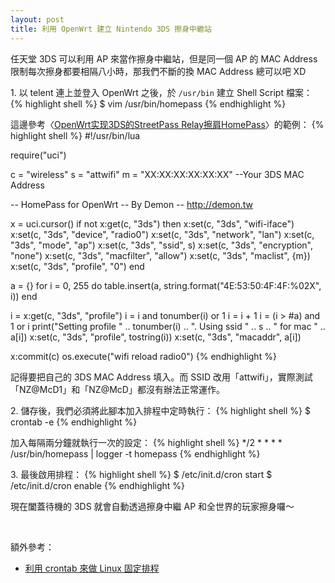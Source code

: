 ```yaml
---
layout: post
title: 利用 OpenWrt 建立 Nintendo 3DS 擦身中繼站
---
```


任天堂 3DS 可以利用 AP 來當作擦身中繼站，但是同一個 AP 的 MAC Address 限制每次擦身都要相隔八小時，那我們不斷的換 MAC Address 總可以吧 XD

1\. 以 telent 連上並登入 OpenWrt 之後，於 `/usr/bin` 建立 Shell Script 檔案：
{% highlight shell %}
$ vim /usr/bin/homepass
{% endhighlight %}

這邊參考〈[OpenWrt实现3DS的StreetPass Relay擦肩HomePass](http://demon.tw/hardware/openwrt-3ds-streetpass-relay.html)〉的範例：
{% highlight shell %}
#!/usr/bin/lua

require("uci")

c = "wireless"
s = "attwifi"
m = "XX:XX:XX:XX:XX:XX" --Your 3DS MAC Address

-- HomePass for OpenWrt
-- By Demon
-- http://demon.tw

x = uci.cursor()
if not x:get(c, "3ds") then
    x:set(c, "3ds", "wifi-iface")
    x:set(c, "3ds", "device", "radio0")
    x:set(c, "3ds", "network", "lan")
    x:set(c, "3ds", "mode", "ap")
    x:set(c, "3ds", "ssid", s)
    x:set(c, "3ds", "encryption", "none")
    x:set(c, "3ds", "macfilter", "allow")
    x:set(c, "3ds", "maclist", {m})
    x:set(c, "3ds", "profile", "0")
end

a = {}
for i = 0, 255 do
    table.insert(a, string.format("4E:53:50:4F:4F:%02X", i))
end

i = x:get(c, "3ds", "profile")
i = i and tonumber(i) or 1
i = i + 1
i = (i > #a) and 1 or i
print("Setting profile " .. tonumber(i) .. 
". Using ssid " .. s .. " for mac " .. a[i])
x:set(c, "3ds", "profile", tostring(i))
x:set(c, "3ds", "macaddr", a[i])

x:commit(c)
os.execute("wifi reload radio0")
{% endhighlight %}

記得要把自己的 3DS MAC Address 填入。而 SSID 改用「attwifi」，實際測試「NZ@McD1」和「NZ@McD」都沒有辦法正常運作。

2\. 儲存後，我們必須將此腳本加入排程中定時執行：
{% highlight shell %}
$ crontab -e
{% endhighlight %}

加入每隔兩分鐘就執行一次的設定：
{% highlight shell %}
*/2 *  *   *   *  /usr/bin/homepass | logger -t homepass
{% endhighlight %}

3\. 最後啟用排程：
{% highlight shell %}
$ /etc/init.d/cron start
$ /etc/init.d/cron enable
{% endhighlight %}

現在闔蓋待機的 3DS 就會自動透過擦身中繼 AP 和全世界的玩家擦身囉～

<br />

額外參考：

* [利用 crontab 來做 Linux 固定排程](http://code.kpman.cc/2015/02/11/%E5%88%A9%E7%94%A8-crontab-%E4%BE%86%E5%81%9A-Linux-%E5%9B%BA%E5%AE%9A%E6%8E%92%E7%A8%8B/)